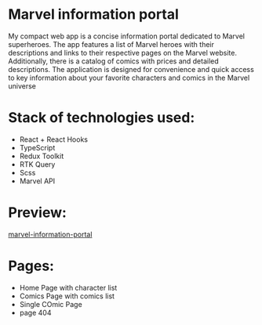 # Marvel information portal
My compact web app is a concise information portal dedicated to Marvel superheroes. The app features a list of Marvel heroes with their descriptions and links to their respective pages on the Marvel website. Additionally, there is a catalog of comics with prices and detailed descriptions. The application is designed for convenience and quick access to key information about your favorite characters and comics in the Marvel universe
# Stack of technologies used:
- React + React Hooks
- TypeScript
- Redux Toolkit
- RTK Query
- Scss
- Marvel API 
# Preview:
[marvel-information-portal](https://marvel-information-portal.netlify.app/)
# Pages:
- Home Page with character list
- Comics Page with comics list
- Single COmic Page
- page 404
